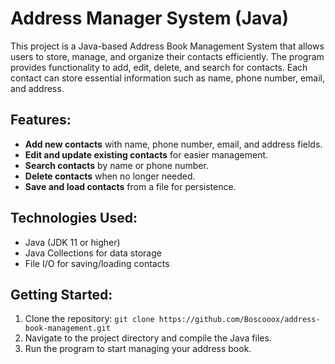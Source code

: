 # Address Manager System (Java)

This project is a Java-based Address Book Management System that allows users to store, manage, and organize their contacts efficiently. The program provides functionality to add, edit, delete, and search for contacts. Each contact can store essential information such as name, phone number, email, and address.

## Features:
- **Add new contacts** with name, phone number, email, and address fields.
- **Edit and update existing contacts** for easier management.
- **Search contacts** by name or phone number.
- **Delete contacts** when no longer needed.
- **Save and load contacts** from a file for persistence.

## Technologies Used:
- Java (JDK 11 or higher)
- Java Collections for data storage
- File I/O for saving/loading contacts

## Getting Started:
1. Clone the repository: `git clone https://github.com/Boscooox/address-book-management.git`
2. Navigate to the project directory and compile the Java files.
3. Run the program to start managing your address book.

